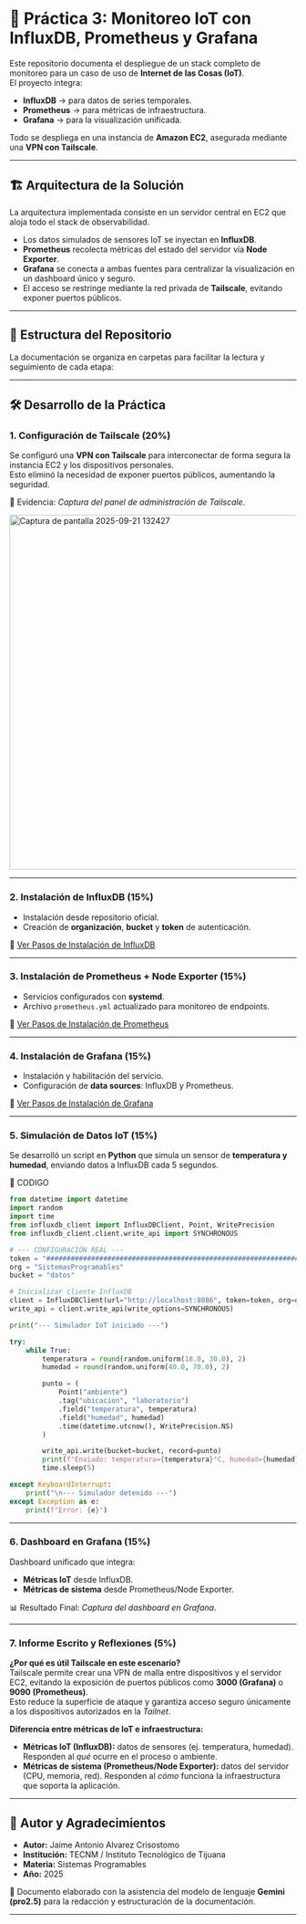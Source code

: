 # 📡 Práctica 3: Monitoreo IoT con InfluxDB, Prometheus y Grafana  

Este repositorio documenta el despliegue de un stack completo de monitoreo para un caso de uso de **Internet de las Cosas (IoT)**.  
El proyecto integra:  

- **InfluxDB** → para datos de series temporales.  
- **Prometheus** → para métricas de infraestructura.  
- **Grafana** → para la visualización unificada.  

Todo se despliega en una instancia de **Amazon EC2**, asegurada mediante una **VPN con Tailscale**.  

---

## 🏗️ Arquitectura de la Solución  

La arquitectura implementada consiste en un servidor central en EC2 que aloja todo el stack de observabilidad.  

- Los datos simulados de sensores IoT se inyectan en **InfluxDB**.  
- **Prometheus** recolecta métricas del estado del servidor vía **Node Exporter**.  
- **Grafana** se conecta a ambas fuentes para centralizar la visualización en un dashboard único y seguro.  
- El acceso se restringe mediante la red privada de **Tailscale**, evitando exponer puertos públicos.  

---

## 📂 Estructura del Repositorio  

La documentación se organiza en carpetas para facilitar la lectura y seguimiento de cada etapa:  

---

## 🛠️ Desarrollo de la Práctica  

### 1. Configuración de Tailscale (20%)  
Se configuró una **VPN con Tailscale** para interconectar de forma segura la instancia EC2 y los dispositivos personales.  
Esto eliminó la necesidad de exponer puertos públicos, aumentando la seguridad.  

📎 Evidencia: *Captura del panel de administración de Tailscale*. 

<img width="1144" height="622" alt="Captura de pantalla 2025-09-21 132427" src="https://github.com/user-attachments/assets/9608c502-6b5d-47aa-b52f-23252a18257e" />

---

### 2. Instalación de InfluxDB (15%)  
- Instalación desde repositorio oficial.  
- Creación de **organización**, **bucket** y **token** de autenticación.  

📄 [Ver Pasos de Instalación de InfluxDB](./influxDB/readme.md)  

---

### 3. Instalación de Prometheus + Node Exporter (15%)  
- Servicios configurados con **systemd**.  
- Archivo `prometheus.yml` actualizado para monitoreo de endpoints.  

📄 [Ver Pasos de Instalación de Prometheus](./Prometheus/readme.md)  

---

### 4. Instalación de Grafana (15%)  
- Instalación y habilitación del servicio.  
- Configuración de **data sources**: InfluxDB y Prometheus.  

📄 [Ver Pasos de Instalación de Grafana](./Grafana/readme.md)  

---

### 5. Simulación de Datos IoT (15%)  
Se desarrolló un script en **Python** que simula un sensor de **temperatura y humedad**, enviando datos a InfluxDB cada 5 segundos.  

🐍 CODIGO
```python
from datetime import datetime
import random
import time
from influxdb_client import InfluxDBClient, Point, WritePrecision
from influxdb_client.client.write_api import SYNCHRONOUS

# --- CONFIGURACIÓN REAL ---
token = "###########################################################################################"
org = "SistemasProgramables"
bucket = "datos"

# Inicializar cliente InfluxDB
client = InfluxDBClient(url="http://localhost:8086", token=token, org=org)
write_api = client.write_api(write_options=SYNCHRONOUS)

print("--- Simulador IoT iniciado ---")

try:
    while True:
        temperatura = round(random.uniform(18.0, 30.0), 2)
        humedad = round(random.uniform(40.0, 70.0), 2)

        punto = (
            Point("ambiente")
            .tag("ubicacion", "laboratorio")
            .field("temperatura", temperatura)
            .field("humedad", humedad)
            .time(datetime.utcnow(), WritePrecision.NS)
        )

        write_api.write(bucket=bucket, record=punto)
        print(f"Enviado: temperatura={temperatura}°C, humedad={humedad}%")
        time.sleep(5)

except KeyboardInterrupt:
    print("\n--- Simulador detenido ---")
except Exception as e:
    print(f"Error: {e}")


```

---

### 6. Dashboard en Grafana (15%)  
Dashboard unificado que integra:  

- **Métricas IoT** desde InfluxDB.  
- **Métricas de sistema** desde Prometheus/Node Exporter.  

📊 Resultado Final: *Captura del dashboard en Grafana*.  



---

### 7. Informe Escrito y Reflexiones (5%)  

**¿Por qué es útil Tailscale en este escenario?**  
Tailscale permite crear una VPN de malla entre dispositivos y el servidor EC2, evitando la exposición de puertos públicos como **3000 (Grafana)** o **9090 (Prometheus)**.  
Esto reduce la superficie de ataque y garantiza acceso seguro únicamente a los dispositivos autorizados en la *Tailnet*.  

**Diferencia entre métricas de IoT e infraestructura:**  

- **Métricas IoT (InfluxDB):** datos de sensores (ej. temperatura, humedad). Responden al *qué* ocurre en el proceso o ambiente.  
- **Métricas de sistema (Prometheus/Node Exporter):** datos del servidor (CPU, memoria, red). Responden al *cómo* funciona la infraestructura que soporta la aplicación.  

---

## 👤 Autor y Agradecimientos  

- **Autor:** Jaime Antonio Alvarez Crisostomo  
- **Institución:** TECNM / Instituto Tecnológico de Tijuana  
- **Materia:** Sistemas Programables  
- **Año:** 2025  

📝 Documento elaborado con la asistencia del modelo de lenguaje **Gemini (pro2.5)** para la redacción y estructuración de la documentación.  

---
